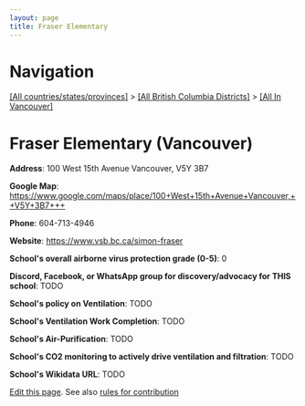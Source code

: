 ```yaml
---
layout: page
title: Fraser Elementary
---
```

# Navigation

[[All countries/states/provinces]](../../..) > [[All British Columbia Districts]](../..) > [[All In Vancouver]](..)

# Fraser Elementary (Vancouver)

**Address**: 100 West 15th Avenue Vancouver,  V5Y 3B7

**Google Map**: <https://www.google.com/maps/place/100+West+15th+Avenue+Vancouver,++V5Y+3B7+++>

**Phone**: 604-713-4946

**Website**: <https://www.vsb.bc.ca/simon-fraser>

**School's overall airborne virus protection grade (0-5)**: 0

**Discord, Facebook, or WhatsApp group for discovery/advocacy for THIS school**: TODO

**School's policy on Ventilation**: TODO

**School's Ventilation Work Completion**: TODO

**School's Air-Purification**: TODO

**School's CO2 monitoring to actively drive ventilation and filtration**: TODO

**School's Wikidata URL**: TODO


[Edit this page](https://github.com/ventilate-schools/BC/edit/main/./Vancouver/Fraser_Elementary.md). See also [rules for contribution](../../../contribution-rules/)